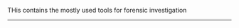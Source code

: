 
THis contains the mostly used tools for forensic investigation
*****************************************************************
